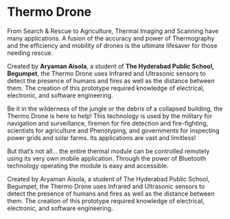 # Thermo Drone
From Search & Rescue to Agriculture, Thermal Imaging and Scanning have many applications. A fusion of the accuracy and power of Thermography and the efficiency and mobility of drones is the ultimate lifesaver for those needing rescue. 

Created by <b>Aryaman Aisola</b>, a student of <b>The Hyderabad Public School, Begumpet</b>, the Thermo Drone uses Infrared and Ultrasonic sensors to detect the presence of humans and fires as well as the distance between them. The creation of this prototype required knowledge of electrical, electronic, and software engineering.

Be it in the wilderness of the jungle or the debris of a collapsed building, the Thermo Drone is here to help! This technology is used by the military for navigation and surveillance, firemen for fire detection and fire-fighting, scientists for agriculture and Phenotyping, and governments for inspecting power grids and solar farms. Its applications are vast and limitless!
 
But that’s not all… the entire thermal module can be controlled remotely using its very own mobile application. Through the power of Bluetooth technology operating the module is easy and accessible.

Created by Aryaman Aisola, a student of The Hyderabad Public School, Begumpet, the Thermo Drone uses Infrared and Ultrasonic sensors to detect the presence of humans and fires as well as the distance between them. The creation of this prototype required knowledge of electrical, electronic, and software engineering.

